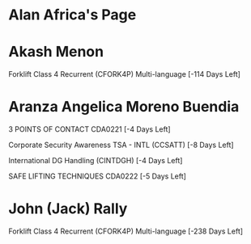 # Alan Africa's Page




# Akash Menon


Forklift Class 4 Recurrent (CFORK4P) Multi-language [-114 Days Left]



# Aranza Angelica Moreno Buendia


3 POINTS OF CONTACT CDA0221 [-4 Days Left]

Corporate Security Awareness TSA - INTL (CCSATT) [-8 Days Left]

International DG Handling (CINTDGH) [-4 Days Left]

SAFE LIFTING TECHNIQUES CDA0222 [-5 Days Left]



# John (Jack) Rally


Forklift Class 4 Recurrent (CFORK4P) Multi-language [-238 Days Left]



